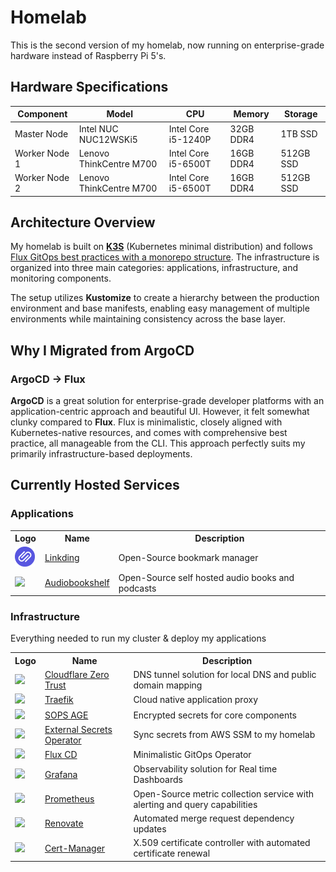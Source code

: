 # Homelab

This is the second version of my homelab, now running on enterprise-grade hardware instead of Raspberry Pi 5's.

## Hardware Specifications

| Component | Model | CPU | Memory | Storage |
|-----------|-------|-----|--------|---------|
| Master Node | Intel NUC NUC12WSKi5 | Intel Core i5-1240P | 32GB DDR4 | 1TB SSD |
| Worker Node 1 | Lenovo ThinkCentre M700 | Intel Core i5-6500T | 16GB DDR4 | 512GB SSD |
| Worker Node 2 | Lenovo ThinkCentre M700 | Intel Core i5-6500T | 16GB DDR4 | 512GB SSD |


## Architecture Overview

My homelab is built on [**K3S**](https://docs.k3s.io/) (Kubernetes minimal distribution) and follows [Flux GitOps best practices with a monorepo structure](https://fluxcd.io/flux/guides/repository-structure/#repository-structure). The infrastructure is organized into three main categories: applications, infrastructure, and monitoring components.


The setup utilizes **Kustomize** to create a hierarchy between the production environment and base manifests, enabling easy management of multiple environments while maintaining consistency across the base layer.

## Why I Migrated from ArgoCD

### ArgoCD → Flux

**ArgoCD** is a great solution for enterprise-grade developer platforms with an application-centric approach and beautiful UI. However, it felt somewhat clunky compared to **Flux**. Flux is minimalistic, closely aligned with Kubernetes-native resources, and comes with comprehensive best practice, all manageable from the CLI. This approach perfectly suits my primarily infrastructure-based deployments.

## Currently Hosted Services

### Applications

<table>
    <tr>
        <th>Logo</th>
        <th>Name</th>
        <th>Description</th>
    </tr>
        <td><img width="32" src="https://raw.githubusercontent.com/sissbruecker/linkding/357c2d139999431f3b3278436065016ae990b460/docs/src/assets/logo.svg"></td>
        <td><a href="https://linkding.link/">Linkding</a></td>
        <td>Open-Source bookmark manager</td>
    </tr>
    <tr>
        <td><img width="32" src="https://www.audiobookshelf.org/Logo.png"></td>
        <td><a href="https://www.audiobookshelf.org/">Audiobookshelf</a></td>
        <td>Open-Source self hosted audio books and podcasts</td>
    </tr>
</table>

### Infrastructure

Everything needed to run my cluster & deploy my applications
<table>
    <tr>
        <th>Logo</th>
        <th>Name</th>
        <th>Description</th>
    </tr>
    <tr>
        <td><img width="32" src="https://cdn.jsdelivr.net/gh/walkxcode/dashboard-icons/png/cloudflare-zero-trust.png"></td>
        <td><a href="https://developers.cloudflare.com/cloudflare-one/">Cloudflare Zero Trust</a></td>
        <td>DNS tunnel solution for local DNS and public domain mapping</td>
    </tr>
    <tr>
        <td><img width="32" src="https://cdn.jsdelivr.net/gh/traefik/traefik/docs/content/assets/img/traefikproxy-icon-color.png"></td>
        <td><a href="https://traefik.io/traefik">Traefik</a></td>
        <td>Cloud native application proxy</td>
    </tr>
    <tr>
        <td><img width="32" src="https://raw.githubusercontent.com/age-sops/age/a6f31cc254a8e1b56881f6f245cd0857238bd5bd/logo/logo.svg"></td>
        <td><a href="https://fluxcd.io/flux/guides/mozilla-sops/">SOPS AGE</a></td>
        <td>Encrypted secrets for core components</td>
    </tr>
    <tr>
        <td><img width="32" src="https://cdn.jsdelivr.net/gh/external-secrets/external-secrets/assets/eso-round-logo.svg"></td>
        <td><a href="https://external-secrets.io/latest/">External Secrets Operator</a></td>
        <td>Sync secrets from AWS SSM to my homelab</td>
    </tr>
    <tr>
        <td><img width="32" src="https://cdn.jsdelivr.net/gh/homarr-labs/dashboard-icons/svg/flux-cd.svg"></td>
        <td><a href="https://fluxcd.io/">Flux CD</a></td>
        <td>Minimalistic GitOps Operator</td>
    </tr>
    <tr>
        <td><img width="32" src="https://cdn.jsdelivr.net/gh/walkxcode/dashboard-icons/svg/grafana.svg"></td>
        <td><a href="https://grafana.com/">Grafana</a></td>
        <td>Observability solution for Real time Dashboards</td>
    </tr>
    <tr>
        <td><img width="32" src="https://cdn.jsdelivr.net/gh/walkxcode/dashboard-icons/svg/prometheus.svg"></td>
        <td><a href="https://prometheus.io/">Prometheus</a></td>
        <td>Open-Source metric collection service with alerting and query capabilities</td>
    </tr>
    <tr>
        <td><img width="32" src="https://www.svgrepo.com/download/374041/renovate.svg"></td>
        <td><a href="https://github.com/renovatebot/renovate">Renovate</a></td>
        <td>Automated merge request dependency updates</td>
    </tr>
    <tr>
        <td><img width="32" src="https://cdn.jsdelivr.net/gh/walkxcode/dashboard-icons/svg/cert-manager.svg"></td>
        <td><a href="https://cert-manager.io">Cert-Manager</a></td>
        <td>X.509 certificate controller with automated certificate renewal</td>
    </tr>
</table>
